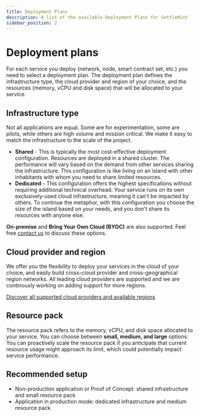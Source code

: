 ```yaml
---
title: Deployment Plans
description: A list of the available Deployment Plans for SettleMint
sidebar_position: 2
---
```


# Deployment plans

For each service you deploy (network, node, smart contract set, etc.) you need to select a deployment plan. The deployment plan defines the infrastructure type, the cloud provider and region of your choice, and the resources (memory, vCPU and disk space) that will be allocated to your service.

## Infrastructure type

Not all applications are equal. Some are for experimentation, some are pilots, while others are high volume and mission critical. We make it easy to match the infrastructure to the scale of the project.

- **Shared** - This is typically the most cost-effective deployment configuration. Resources are deployed in a shared cluster. The performance will vary based on the demand from other services sharing the infrastructure. This configuration is like living on an island with other inhabitants with whom you need to share limited resources.
- **Dedicated** - This configuration offers the highest specifications without requiring additional technical overhead. Your service runs on its own exclusively-used cloud infrastructure, meaning it can't be impacted by others. To continue the metaphor, with this configuration you choose the size of the island based on your needs, and you don't share its resources with anyone else.

**On-premise** and **Bring Your Own Cloud (BYOC)** are also supported. Feel free [contact us](mailto:support@settlemint.com) to discuss these options.

## Cloud provider and region

We offer you the flexibility to deploy your services in the cloud of your choice, and easily build cross-cloud provider and cross-geographical region networks. All leading cloud providers are supported and we are continously working on adding support for more regions.

[Discover all supported cloud providers and available regions](./0_supported-cloud-providers.md)

## Resource pack

The resource pack refers to the memory, vCPU, and disk space allocated to your service. You can choose between **small, medium, and large** options. You can proactively scale the resource pack if you anticipate that current resource usage might approach its limit, which could potentially impact service performance.

## Recommended setup

- Non-production application or Proof of Concept: shared infrastructure and small resource pack
- Application in production mode: dedicated infrastructure and medium resource pack
